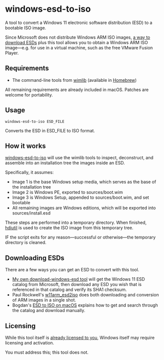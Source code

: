 # windows-esd-to-iso

A tool to convert a Windows 11 electronic software distribution (ESD) to a bootable ISO image.

Since Microsoft does not distribute Windows ARM ISO images, [a way to download ESDs](#downloading-esds) plus this tool allows you to obtain a Windows ARM ISO image—e.g. for use in a virtual machine, such as the free VMware Fusion Player.

## Requirements

- The command-line tools from [wimlib](https://wimlib.net) (available in [Homebrew](https://brew.sh))

All remaining requirements are already included in macOS. Patches are welcome for portability.

## Usage

```
windows-esd-to-iso ESD_FILE
```

Converts the ESD in ESD_FILE to ISO format.

## How it works

[windows-esd-to-iso](./windows-esd-to-iso) will use the wimlib tools to inspect, deconstruct, and assemble into an installation tree the images inside an ESD.

Specifically, it assumes:

- Image 1 is the base Windows setup media, which serves as the base of the installation tree
- Image 2 is Windows PE, exported to sources/boot.wim
- Image 3 is Windows Setup, appended to sources/boot.wim, and set bootable
- All remaining images are Windows editions, which will be exported into sources/install.esd

These steps are performed into a temporary directory. When finished, [hdiutil](https://ss64.com/osx/hdiutil.html) is used to create the ISO image from this temporary tree.

IF the script exits for any reason—successful or otherwise—the temporary directory is cleaned.

## Downloading ESDs

There are a few ways you can get an ESD to convert with this tool.

- [My own download-windows-esd tool](https://github.com/mattieb/download-windows-esd) will get the Windows 11 ESD catalog from Microsoft, then download any ESD you wish that is referenced in that catalog and verify its SHA1 checksum.
- Paul Rockwell's [w11arm_esd2iso](https://communities.vmware.com/t5/VMware-Fusion-Documents/w11arm-esd2iso-a-utility-to-create-Windows-11-ARM-ISOs-from/ta-p/2957381) does both downloading and conversion of ARM images in a single shot.
- Bogdan's [ESD to ISO on macOS](https://gist.github.com/b0gdanw/e36ea84828dbd19e03eff6158f1fc77c) explains how to get and search through the catalog and download manually.

## Licensing

While this tool itself is [already licensed to you](./LICENSE.md), Windows itself may require licensing and activation.

You must address this; this tool does not.
